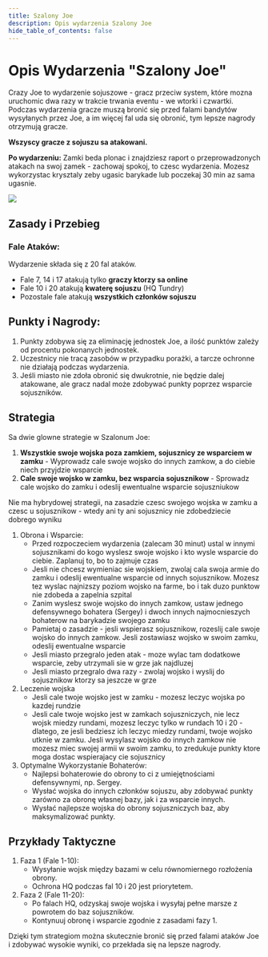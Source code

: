 ```yaml
---
title: Szalony Joe
description: Opis wydarzenia Szalony Joe 
hide_table_of_contents: false
---
```


# Opis Wydarzenia "Szalony Joe"
Crazy Joe to wydarzenie sojuszowe - gracz przeciw system, które mozna uruchomic dwa razy w trakcie trwania eventu - we wtorki i czwartki.
Podczas wydarzenia gracze muszą bronić się przed falami bandytów wysyłanych przez Joe, a im więcej fal uda się obronić, tym lepsze nagrody otrzymują gracze.

**Wszyscy gracze z sojuszu sa atakowani.**

**Po wydarzeniu:**
Zamki beda plonac i znajdziesz raport o przeprowadzonych atakach na swoj zamek - zachowaj spokoj, to czesc wydarzenia. Mozesz wykorzystac krysztaly zeby ugasic barykade lub poczekaj 30 min az sama ugasnie.

![](../../../../../static/img/crazy_joe.png)

## Zasady i Przebieg
### Fale Ataków:

Wydarzenie składa się z 20 fal ataków.

* Fale 7, 14 i 17 atakują tylko **graczy ktorzy sa online**
* Fale 10 i 20 atakują **kwaterę sojuszu** (HQ Tundry)
* Pozostale fale atakują **wszystkich członków sojuszu**

## Punkty i Nagrody:
1. Punkty zdobywa się za eliminację jednostek Joe, a ilość punktów zależy od procentu pokonanych jednostek.
2. Uczestnicy nie tracą zasobów w przypadku porażki, a tarcze ochronne nie działają podczas wydarzenia.
3. Jeśli miasto nie zdoła obronić się dwukrotnie, nie będzie dalej atakowane, ale gracz nadal może zdobywać punkty poprzez wsparcie sojuszników.

## Strategia

Sa dwie glowne strategie w Szalonum Joe:
1. **Wszystkie swoje wojska poza zamkiem, sojusznicy ze wsparciem w zamku** - Wyprowadz cale swoje wojsko do innych zamkow, a do ciebie niech przyjdzie wsparcie
2. **Cale swoje wojsko w zamku, bez wsparcia sojusznikow** - Sprowadz cale wojsko do zamku i odeslij ewentualne wsparcie sojuszniukow

Nie ma hybrydowej strategii, na zasadzie czesc swojego wojska w zamku a czesc u sojusznikow - wtedy ani ty ani sojusznicy nie zdobedziecie dobrego wyniku

1. Obrona i Wsparcie:
   * Przed rozpoczeciem wydarzenia (zalecam 30 minut) ustal w innymi sojusznikami do kogo wyslesz swoje wojsko i kto wysle wsparcie do ciebie. Zaplanuj to, bo to zajmuje czas
   * Jesli nie chcesz wymieniac sie wojskiem, zwolaj cala swoja armie do zamku i odeslij ewentualne wsparcie od innych sojusznikow. Mozesz tez wyslac najnizszy poziom wojsko na farme, bo i tak duzo punktow nie zdobeda a zapelnia szpital
   * Zanim wyslesz swoje wojsko do innych zamkow, ustaw jednego defensywnego bohatera (Sergey) i dwoch innych najmocnieszych bohaterow na barykadzie swojego zamku
   * Pamietaj o zasadzie - jesli wspierasz sojusznikow, rozeslij cale swoje wojsko do innych zamkow. Jesli zostawiasz wojsko w swoim zamku, odeslij ewentualne wsparcie
   * Jesli miasto przegralo jeden atak - moze wylac tam dodatkowe wsparcie, zeby utrzymali sie w grze jak najdluzej
   * Jesli miasto przegralo dwa razy - zwolaj wojsko i wyslij do sojusznikow ktorzy sa jeszcze w grze
2. Leczenie wojska
   * Jesli cale twoje wojsko jest w zamku - mozesz leczyc wojska po kazdej rundzie
   * Jesli cale twoje wojsko jest w zamkach sojuszniczych, nie lecz wojsk miedzy rundami, mozesz leczyc tylko w rundach 10 i 20 - dlatego, ze jesli bedziesz ich leczyc miedzy rundami, twoje wojsko utknie w zamku. Jesli wysylasz wojsko do innych zamkow nie mozesz miec swojej armii w swoim zamku, to zredukuje punkty ktore moga dostac wspierajacy cie sojusznicy
3. Optymalne Wykorzystanie Bohaterów:
   * Najlepsi bohaterowie do obrony to ci z umiejętnościami defensywnymi, np. Sergey.
   * Wysłać wojska do innych członków sojuszu, aby zdobywać punkty zarówno za obronę własnej bazy, jak i za wsparcie innych.
   * Wysłać najlepsze wojska do obrony sojuszniczych baz, aby maksymalizować punkty.

## Przykłady Taktyczne
1. Faza 1 (Fale 1-10):
   * Wysyłanie wojsk między bazami w celu równomiernego rozłożenia obrony.
   * Ochrona HQ podczas fal 10 i 20 jest priorytetem.
2. Faza 2 (Fale 11-20):
   * Po falach HQ, odzyskaj swoje wojska i wysyłaj pełne marsze z powrotem do baz sojuszników.
   * Kontynuuj obronę i wsparcie zgodnie z zasadami fazy 1.


Dzięki tym strategiom można skutecznie bronić się przed falami ataków Joe i zdobywać wysokie wyniki, co przekłada się na lepsze nagrody.